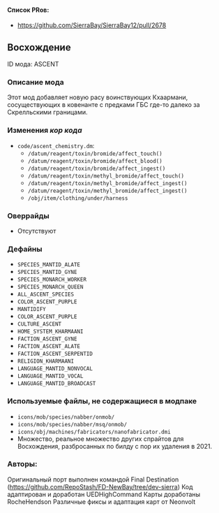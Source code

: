 
#### Список PRов:

- https://github.com/SierraBay/SierraBay12/pull/2678
<!--
  Ссылки на PRы, связанные с модом:
  - Создание
  - Большие изменения
-->

<!-- Название мода. Не важно на русском или на английском. -->
## Восхождение

ID мода: ASCENT
<!--
  Название модпака прописными буквами, СОЕДИНЁННЫМИ_ПОДЧЁРКИВАНИЕМ,
  которое ты будешь использовать для обозначения файлов.
-->

### Описание мода

Этот мод добавляет новую расу воинствующих Кхаармани, сосуществующих в ковенанте с предками ГБС где-то далеко за Скрелльскими границами.
<!--
  Что он делает, что добавляет: что, куда, зачем и почему - всё здесь.
  А также любая полезная информация.
-->

### Изменения *кор кода*

- `code/ascent_chemistry.dm`:
  - `/datum/reagent/toxin/bromide/affect_touch()`
  - `/datum/reagent/toxin/bromide/affect_blood()`
  - `/datum/reagent/toxin/bromide/affect_ingest()`
  - `/datum/reagent/toxin/methyl_bromide/affect_touch()`
  - `/datum/reagent/toxin/methyl_bromide/affect_ingest()`
  - `/datum/reagent/toxin/methyl_bromide/affect_ingest()`
  - `/obj/item/clothing/under/harness`
<!--
  Если вы редактировали какие-либо процедуры или переменные в кор коде,
  они должны быть указаны здесь.
  Нужно указать и файл, и процедуры/переменные.

  Изменений нет - напиши "Отсутствуют"
-->

### Оверрайды

- Отсутствуют
<!--
  Если ты добавлял новый модульный оверрайд, его нужно указать здесь.
  Здесь указываются оверрайды в твоём моде и папке `_master_files`

  Изменений нет - напиши "Отсутствуют"
-->

### Дефайны

- `SPECIES_MANTID_ALATE`
- `SPECIES_MANTID_GYNE`
- `SPECIES_MONARCH_WORKER`
- `SPECIES_MONARCH_QUEEN`
- `ALL_ASCENT_SPECIES`
- `COLOR_ASCENT_PURPLE`
- `MANTIDIFY`
- `COLOR_ASCENT_PURPLE`
- `CULTURE_ASCENT`
- `HOME_SYSTEM_KHARMAANI`
- `FACTION_ASCENT_GYNE`
- `FACTION_ASCENT_ALATE`
- `FACTION_ASCENT_SERPENTID`
- `RELIGION_KHARMAANI`
- `LANGUAGE_MANTID_NONVOCAL`
- `LANGUAGE_MANTID_VOCAL`
- `LANGUAGE_MANTID_BROADCAST`
<!--
  Если требовалось добавить какие-либо дефайны, укажи файлы,
  в которые ты их добавил, а также перечисли имена.
  И то же самое, если ты используешь дефайны, определённые другим модом.

  Не используешь - напиши "Отсутствуют"
-->

### Используемые файлы, не содержащиеся в модпаке

- `icons/mob/species/nabber/onmob/`
- `icons/mob/species/nabber/msq/onmob/`
- `icons/obj/machines/fabricators/nanofabricator.dmi`
-  Множество, реальное множество других спрайтов для Восхождения, разбросанных по билду с пор их удаления в 2021.
<!--
  Будь то немодульный файл или модульный файл, который не содержится в папке,
  принадлежащей этому конкретному моду, он должен быть упомянут здесь.
  Хорошими примерами являются иконки или звуки, которые используются одновременно
  несколькими модулями, или что-либо подобное.
-->

### Авторы:

Оригинальный порт выполнен командой Final Destination (https://github.com/RepoStash/FD-NewBay/tree/dev-sierra)
Код адаптирован и доработан UEDHighCommand
Карты доработаны RocheHendson
Различные фиксы и адаптация карт от Neonvolt
<!--
  Здесь находится твой никнейм
  Если работал совместно - никнеймы тех, кто помогал.
  В случае порта чего-либо должна быть ссылка на источник.
-->
